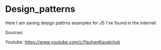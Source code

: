 # Design_patterns

Here I am saving design pattrns examples for JS I've found in the internet

Sources: 

Youtube: https://www.youtube.com/c/YauhenKavalchuk
